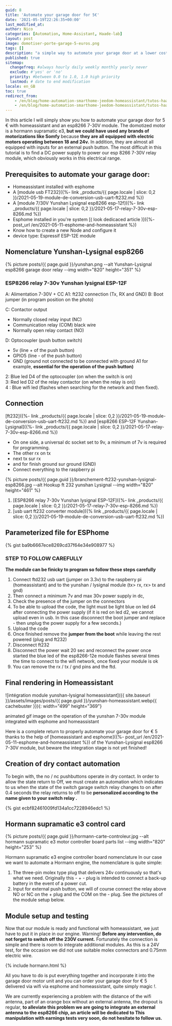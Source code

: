 ```yaml
---
guid: 8
title: 'Automate your garage door for 5€'
date: '2021-05-19T22:26:35+00:00'
last_modified_at:
author: Nico
categories: [Automation, Home-Assistant, Haade-lab]
layout: post
image: domotiser-porte-garage-5-euros.png
tags: []
description: "a simple way to automate your garage door at a lower cost"
published: true
sitemap:
  changefreq: #always hourly daily weekly monthly yearly never
  exclude: #'yes' or 'no'
  priority: #between 0.0 to 1.0, 1.0 high priority
  lastmod: # date to end modification
locale: en_GB
toc: true
redirect_from:
    - /en/blog/home-automation-smarthome-jeedom-homeassistant/tutos-haade-lab/domotiser-sa-porte-de-garage-pour-5e/
    - /en/blog/home-automation-smarthome-jeedom-homeassistant/tutos-haade-lab/home-assistant/domotiser-sa-porte-de-garage-pour-5e/
---
```


In this article I will simply show you how to automate your garage door for 5 € with homeassistant and an esp8266 7-30V module. The domotized motor is a hormann supramatic e3, **but we could have used any brands of motorizations like Somfy** because **they are all equipped with electric motors operating between 18 and 24v.** In addition, they are almost all equipped with inputs for an external push button. The most difficult in this tutorial is to find a DC power supply to power our esp 8266 7-30V relay module, which obviously works in this electrical range.

## Prerequisites to automate your garage door:

- Homeassistant installed with esphome
- A [module usb FT232]({%- link _products/{{ page.locale | slice: 0,2 }}/2021-05-19-module-de-conversion-usb-uart-ft232.md %})
- A [module 7/30V Yunshan Lysignal esp8266 esp-12f]({%- link _products/{{ page.locale | slice: 0,2 }}/2021-05-17-relay-7-30v-esp-8266.md %})
- Esphome installed in you're system [( look dedicaced article )]({%- post_url /en/2021-05-11-esphome-and-homeassistant %})
- Know how to create a new Node and configure it
- device type: Espressif ESP-12E module

## Nomenclature Yunshan-Lysignal esp8266

{% picture posts/{{ page.guid }}/yunshan.png --alt Yunshan-Lysignal esp8266 garage door relay --img width="820" height="351" %}<br>

### ESP8266 relay 7-30v Yunshan lysignal ESP-12F

A: Alimentation 7-30V + CC
A1: ft232 connection (Tx, RX and GND)
B: Boot jumper (in program position on the photo)

C: Contactor output
- Normally closed relay input (NC)
- Communication relay (COM) black wire
- Normally open relay contact (NO)

D: Optocoupler (push button switch)
- 5v (line + of the push button)
- GPIO5 (line - of the push button)
- GND (ground not connected to be connected with ground A1 for example, **essential for the operation of the push button)**

2: Blue led D4 of the optocoupler (on when the switch is on)  
3: Red led D2 of the relay contactor (on when the relay is on))  
4 : Blue wifi led (flashes when searching for the network and then fixed).

## Connection

[ft232]({%- link _products/{{ page.locale | slice: 0,2 }}/2021-05-19-module-de-conversion-usb-uart-ft232.md %}) and [esp8266 ESP-12F Yunshan-Lysignal]({%- link _products/{{ page.locale | slice: 0,2 }}/2021-05-17-relay-7-30v-esp-8266.md %})

- On one side, a universal dc socket set to 9v, a minimum of 7v is required for programming.
- The other rx on tx
- next tx sur rx
- and for finish ground sur ground (GND)
- Connect everything to the raspberry pi

{% picture posts/{{ page.guid }}/branchement-ft232-yunshan-lysignal-esp8266.jpg --alt Hookup ft 232 yunshan Lysignal --img width="820" height="461" %}

1. [ESP8266 relay 7-30v Yunshan lysignal ESP-12F]({%- link _products/{{ page.locale | slice: 0,2 }}/2021-05-17-relay-7-30v-esp-8266.md %})
2. [usb uart ft232 converter module]({% link _products/{{ page.locale | slice: 0,2 }}/2021-05-19-module-de-conversion-usb-uart-ft232.md %})

## Parameterized file for ESPhome

{% gist ba9b6667ece8269cd37f64e34e908977 %}

### STEP TO FOLLOW CAREFULLY

**The module can be finicky to program so follow these steps carefully**

1. Connect ftd232 usb uart (jumper on 3.3v) to the raspberry pi (homeassistant) and to the yunshan / lysignal module (tx> rx, rx> tx and gnd)
2. Then connect a minimum 7v and max 30v power supply in dc,
3. Check the presence of the jumper on the connectors
4. To be able to upload the code, the light must be light blue on led d4 after connecting the power supply (if it is red on led d2, we cannot upload even in usb. In this case disconnect the boot jumper and replace - then unplug the power supply for a few seconds.)
5. Upload the code
6. Once finished remove the **jumper from the boot** while leaving the rest powered (plug and ft232)
7. Disconnect ft232
8. Disconnect the power wait 20 sec and reconnect the power once started the blue led of the esp8266-12e module flashes several times the time to connect to the wifi network, once fixed your module is ok
9. You can remove the rx / tx / gnd pins and the ftd.

## Final rendering in Homeassistant

![intégration module yunshan-lysignal homeassistant]({{ site.baseurl }}/assets/images/posts/{{ page.guid }}/yunshan-homeassistant.webp{{ cachebuster }}){: width="499" height="369"}

animated gif image on the operation of the yunshan 7-30v module integrated with esphome and homeassistant

Here is a complete return to properly automate your garage door for € 5 thanks to the help of [homeassistant and esphome]({%- post_url /en/2021-05-11-esphome-and-homeassistant %}) of the Yunshan-Lysignal esp8266 7-30V module, but beware the integration stage is not yet finished!

## Creation of dry contact automation

To begin with, the no / nc pushbuttons operate in dry contact. In order to allow the state return to Off, we must create an automation which indicates to us when the state of the switch garage switch relay changes to on after 0.4 seconds the relay returns to off to be **personalized according to the name given to your switch relay .**

{% gist ecbf82461009fd134a1cc7228946edc1 %}

## Hormann supramatic e3 control card

{% picture posts/{{ page.guid }}/hormann-carte-controleur.jpg --alt hormann supramatic e3 motor controller board parts list --img width="820" height="253" %}

Hormann supramatic e3 engine controller board nomenclature
In our case we want to automate a Hormann engine, the nomenclature is quite simple:

1. The three-pin molex type plug that delivers 24v continuously so that's what we need. Originally this - + - plug is intended to connect a back-up battery in the event of a power cut.
2. Input for external push button, we will of course connect the relay above NO or NC on the + plug and the COM on the - plug. See the pictures of the module setup below.

## Module setup and testing

Now that our module is ready and functional with homeassistant, we just have to put it in place in our engine. Warning! **Before any intervention, do not forget to switch off the 230V current.** Fortunately the connection is simple and there is room to integrate additional modules. As this is a 24V test, for the occasion we did not use suitable molex connectors and 0.75mm electric wire.

{% include hormann.html %}

All you have to do is put everything together and incorporate it into the garage door motor unit and you can order your garage door for € 5 delivered via wifi via esphome and homeassistant, quite simply magic !.

We are currently experiencing a problem with the distance of the wifi antenna, part of an orange box without an external antenna, the dropout is regular, **to alleviate this problem we are going to integrate an external antenna to the esp8266 chip, an article will be dedicated to This manipulation with earnings tests very soon, do not hesitate to follow us.**
